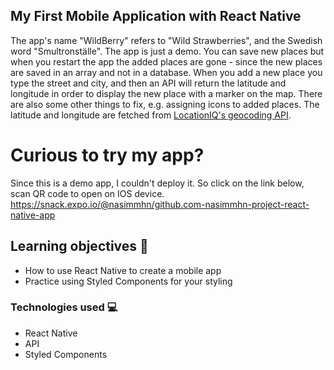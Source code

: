 
## My First Mobile Application with React Native


The app's name "WildBerry" refers to "Wild Strawberries", and the Swedish word "Smultronställe".
The app is just a demo. You can save new places but when you restart the app the added places are gone - since the new places are saved in an array and not in a database.
When you add a new place you type the street and city, and then an API will return the latitude and longitude in order to display the new place with a marker on the map.
There are also some other things to fix, e.g. assigning icons to added places.
The latitude and longitude are fetched from [LocationIQ's geocoding API](https://locationiq.com/). 

# Curious to try my app?

Since this is a demo app, I couldn't deploy it. So click on the link below, scan QR code to open on IOS device.
https://snack.expo.io/@nasimmhn/github.com-nasimmhn-project-react-native-app



## Learning objectives 🧠

- How to use React Native to create a mobile app
- Practice using Styled Components for your styling

### Technologies used  💻

- React Native
- API
- Styled Components



